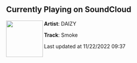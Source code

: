 ## Currently Playing on SoundCloud

[<img align="left" width="100" src="https://i1.sndcdn.com/artworks-AlF8uJsk64I8N4Ra-XtNydA-t500x500.jpg">](https://soundcloud.com/daizybydaizy/smoke)

**Artist**: DAIZY 

**Track**: Smoke

Last updated at 11/22/2022 09:37
